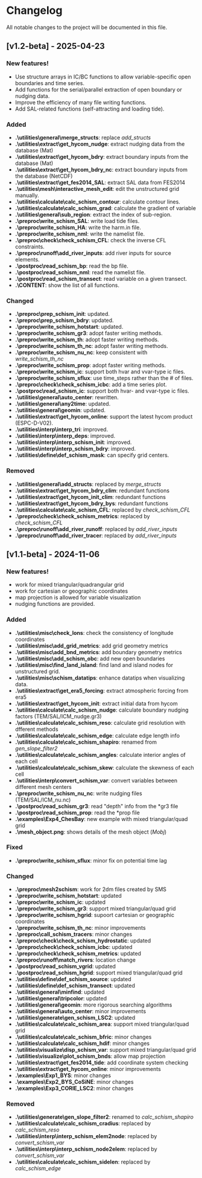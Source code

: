 # Changelog

All notable changes to the project will be documented in this file. 

## [v1.2-beta] - 2025-04-23

### New features!

- Use structure arrays in IC/BC functions to allow variable-specific open boundaries and time series.
- Add functions for the serial/parallel extraction of open boundary or nudging data.
- Improve the efficiency of many file writing functions.
- Add SAL-related functions (self-attracting and loading tide).

### Added

- **.\utilities\general\merge_structs**: replace *add_structs*
- **.\utilities\extract\get_hycom_nudge**: extract nudging data from the database (Mat)
- **.\utilities\extract\get_hycom_bdry**: extract boundary inputs from the database (Mat)
- **.\utilities\extract\get_hycom_bdry_nc**: extract boundary inputs from the database (NetCDF)
- **.\utilities\extract\get_fes2014_SAL**: extract SAL data from FES2014
- **.\utilities\mesh\interactive_mesh_edit**: edit the unstructured grid manually.
- **.\utilities\calculate\calc_schism_contour**: calculate contour lines.
- **.\utilities\calculate\calc_schism_grad**: calculate the gradient of variable
- **.\utilities\general\sub_region**: extract the index of sub-region.
- **.\preproc\write_schism_SAL**: write load tide files.
- **.\preproc\write_schism_HA**: write the harm.in file.
- **.\preproc\write_schism_nml**: write the namelist file.
- **.\preproc\check\check_schism_CFL**: check the inverse CFL constraints.
- **.\preproc\runoff\add_river_inputs**: add river inputs for source elements.
- **.\postproc\read_schism_bp**: read the bp file.
- **.\postproc\read_schism_nml**: read the namelist file.
- **.\postproc\read_schism_transect**: read variable on a given transect.
- **.\CONTENT**: show the list of all functions.

### Changed

- **.\preproc\prep_schism_init**: updated.
- **.\preproc\prep_schism_bdry**: updated.
- **.\preproc\write_schism_hotstart**: updated.
- **.\preproc\write_schism_gr3**: adopt faster writing methods.
- **.\preproc\write_schism_th**: adopt faster writing methods.
- **.\preproc\write_schism_th_nc**: adopt faster writing methods.
- **.\preproc\write_schism_nu_nc**: keep consistent with *write_schism_th_nc*
- **.\preproc\write_schism_prop**: adopt faster writing methods.
- **.\preproc\write_schism_ic**: support both hvar and vvar-type ic files.
- **.\preproc\write_schism_sflux**: use time_steps rather than the # of files.
- **.\preproc\check\check_schism_icbc**: add a time series plot.
- **.\postproc\read_schism_ic**: support both hvar- and vvar-type ic files.
- **.\utilities\general\auto_center**: rewritten.
- **.\utilities\general\any2time**: updated.
- **.\utilities\general\geomin**: updated.
- **.\utilities\extract\get_hycom_online**: support the latest hycom product (ESPC-D-V02).
- **.\utilities\interp\interp_tri**: improved.
- **.\utilities\interp\interp_deps**: improved.
- **.\utilities\interp\interp_schism_init**: improved.
- **.\utilities\interp\interp_schism_bdry**: improved.
- **.\utilities\define\def_schism_mask**: can specify grid centers.

### Removed

- **.\utilities\general\add_structs**: replaced by *merge_structs*
- **.\utilities\extract\get_hycom_bdry_clim**: redundant functions
- **.\utilities\extract\get_hycom_init_clim**: redundant functions
- **.\utilities\extract\get_hycom_bdry_bys**: redundant functions
- **.\utilities\calculate\calc_schism_CFL**: replaced by *check_schism_CFL*
- **.\preproc\check\check_schism_metrics**: replaced by *check_schism_CFL*
- **.\preproc\runoff\add_river_runoff**: replaced by *add_river_inputs*
- **.\preproc\runoff\add_river_tracer**: replaced by *add_river_inputs*

## [v1.1-beta] - 2024-11-06

### New features!

- work for mixed triangular/quadrangular grid
- work for cartesian or geographic coordinates
- map projection is allowed for variable visualization
- nudging functions are provided.

### Added

- **.\utilities\misc\check_lons**: check the consistency of longitude coordinates
- **.\utilities\misc\add_grid_metrics**: add grid geometry metrics
- **.\utilities\misc\add_bnd_metrics**: add boundary geometry metrics
- **.\utilities\misc\add_schism_obc**: add new open boundaries
- **.\utilities\misc\find_land_island**: find land and island nodes for unstructured grid.
- **.\utilities\misc\schism_datatips**: enhance datatips when visualizing data.
- **.\utilities\extract\get_era5_forcing**: extract atmospheric forcing from era5
- **.\utilities\extract\get_hycom_init**: extract initial data from hycom
- **.\utilities\calculate\calc_schism_nudge**: calculate boundary nudging factors (TEM/SAL/ICM_nudge.gr3)
- **.\utilities\calculate\calc_schism_reso**: calculate grid resolution with dfferent methods
- **.\utilities\calculate\calc_schism_edge**: calculate edge length info
- **.\utilities\calculate\calc_schism_shapiro**: renamed from *gen_slope_filter2*
- **.\utilities\calculate\calc_schism_angles**: calculate interior angles of each cell
- **.\utilities\calculate\calc_schism_skew**: calculate the skewness of each cell
- **.\utilities\interp\convert_schism_var**: convert variables between different mesh centers
- **.\preproc\write_schism_nu_nc**: write nudging files (TEM/SAL/ICM_nu.nc)
- **.\postproc\read_schism_gr3**: read "depth" info from the *gr3 file
- **.\postproc\read_schism_prop**: read the *prop file
- **.\examples\Exp4_ChesBay**: new example with mixed triangular/quad grid
- **.\mesh_object.png**: shows details of the mesh object (*Mobj*)

### Fixed

- **.\preproc\write_schism_sflux**: minor fix on potential time lag

### Changed

- **.\preproc\mesh2schism**: work for 2dm files created by SMS
- **.\preproc\write_schism_hotstart**: updated 
- **.\preproc\write_schism_ic**: updated 
- **.\preproc\write_schism_gr3**: support mixed triangular/quad grid
- **.\preproc\write_schism_hgrid**: supoort cartesian or geographic coordinates
- **.\preproc\write_schism_th_nc**: minor improvements
- **.\preproc\call_schism_tracers**: minor changes
- **.\preproc\check\check_schism_hydrostatic**: updated 
- **.\preproc\check\check_schism_icbc**: updated 
- **.\preproc\check\check_schism_metrics**: updated 
- **.\preproc\runoff\match_rivers**: location change
- **.\postproc\read_schism_vgrid**: updated 
- **.\postproc\read_schism_hgrid**: support mixed triangular/quad grid
- **.\utilities\define\def_schism_source**: updated 
- **.\utilities\define\def_schism_transect**: updated 
- **.\utilities\general\minfind**: updated 
- **.\utilities\general\tripcolor**: updated 
- **.\utilities\general\geomin**: more rigorous searching algorithms
- **.\utilities\general\auto_center**: minor improvements
- **.\utilities\generate\gen_schism_LSC2**: updated 
- **.\utilities\calculate\calc_schism_area**: support mixed triangular/quad grid
- **.\utilities\calculate\calc_schism_bfric**: minor changes
- **.\utilities\calculate\calc_schism_hdif**: minor changes
- **.\utilities\visualize\disp_schism_var**: support mixed triangular/quad grid
- **.\utilities\visualize\plot_schism_bnds**: allow map projection
- **.\utilities\extract\get_fes2014_tide**: add coordinate system checking
- **.\utilities\extract\get_hycom_online**: minor improvements
- **.\examples\Exp1_BYS**: minor changes
- **.\examples\Exp2_BYS_CoSiNE**: minor changes
- **.\examples\Exp3_CORIE_LSC2**: minor changes

### Removed

- **.\utilities\generate\gen_slope_filter2**: renamed to *calc_schism_shapiro*
- **.\utilities\calculate\calc_schism_cradius**: replaced by *calc_schism_reso*
- **.\utilities\interp\interp_schism_elem2node**: replaced by *convert_schism_var*
- **.\utilities\interp\interp_schism_node2elem**: replaced by *convert_schism_var*
- **.\utilities\calculate\calc_schism_sidelen**: replaced by *calc_schism_edge*
